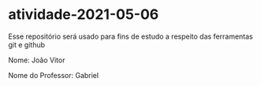 # atividade-2021-05-06

Esse repositório será usado para fins de estudo a respeito das ferramentas git  e github

Nome: João Vitor

Nome do Professor: Gabriel
